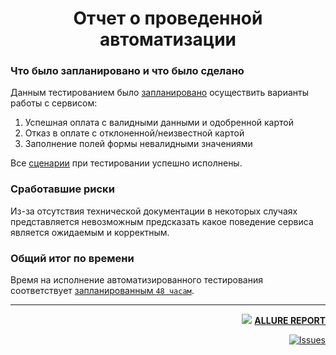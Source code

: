 <div align="center">

# Отчет о проведенной автоматизации

</div>

### Что было запланировано и что было сделано

Данным тестированием было [запланировано](https://github.com/aremarss/qa-project/blob/master/doc/Plan.md) осуществить варианты работы с сервисом:
1. Успешная оплата с валидными данными и одобренной картой
2. Отказ в оплате с отклоненной/неизвестной картой
3. Заполнение полей формы невалидными значениями

Все [сценарии](https://github.com/aremarss/qa-project/blob/master/doc/Plan.md#перечень-автоматизируемых-сценариев) при тестировании успешно исполнены.

### Сработавшие риски

Из-за отсутствия технической документации в некоторых случаях представляется невозможным
предсказать какое поведение сервиса является ожидаемым и корректным.

### Общий итог по времени

Время на исполнение автоматизированного тестирования соответствует [запланированным `48 часам`](https://github.com/aremarss/qa-project/blob/master/doc/Plan.md#перечень-и-описание-возможных-рисков-при-автоматизации).

---

<div align="right">

[<img  src="https://aremarss.github.io/qa-project-allure/favicon.ico?v=2"/>][Allure]
[**ALLURE REPORT**](https://aremarss.github.io/qa-project-allure/)

[![Issues](https://img.shields.io/github/issues-raw/aremarss/qa-project?color=800000&style=for-the-badge)](https://github.com/aremarss/qa-project/issues)

[Allure]: https://aremarss.github.io/qa-project-allure/

</div>